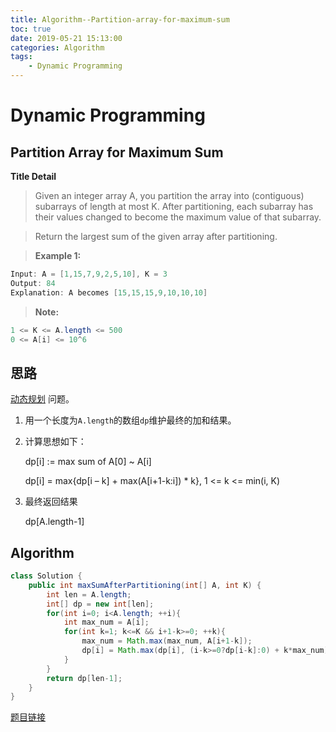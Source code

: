 ```yaml
---
title: Algorithm--Partition-array-for-maximum-sum
toc: true
date: 2019-05-21 15:13:00
categories: Algorithm
tags:
    - Dynamic Programming 
---
```


# **Dynamic Programming**

## **Partition Array for Maximum Sum**

**Title Detail**

>Given an integer array A, you partition the array into (contiguous) subarrays of length at most K.  After partitioning, each subarray has their values changed to become the maximum value of that subarray.

>Return the largest sum of the given array after partitioning.

>**Example 1:**
```Java
Input: A = [1,15,7,9,2,5,10], K = 3
Output: 84
Explanation: A becomes [15,15,15,9,10,10,10]
```

>**Note:**
```Java
1 <= K <= A.length <= 500
0 <= A[i] <= 10^6
```

## 思路
[动态规划](https://zh.wikipedia.org/zh-hans/%E5%8A%A8%E6%80%81%E8%A7%84%E5%88%92) 问题。

1. 用一个长度为`A.length`的数组`dp`维护最终的加和结果。

2. 计算思想如下：

    dp[i] := max sum of A[0] ~ A[i]

    dp[i] = max{dp[i – k] + max(A[i+1-k:i]) * k}, 1 <= k <= min(i, K)

3. 最终返回结果

    dp[A.length-1]

## Algorithm

```Java
class Solution {
    public int maxSumAfterPartitioning(int[] A, int K) {
        int len = A.length;
        int[] dp = new int[len];
        for(int i=0; i<A.length; ++i){
            int max_num = A[i];
            for(int k=1; k<=K && i+1-k>=0; ++k){
                max_num = Math.max(max_num, A[i+1-k]);
                dp[i] = Math.max(dp[i], (i-k>=0?dp[i-k]:0) + k*max_num);
            }
        }
        return dp[len-1];
    }
}
```

[题目链接](https://leetcode-cn.com/problems/partition-array-for-maximum-sum/)
